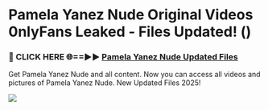 # Pamela Yanez Nude Original Videos 0nlyFans Leaked - Files Updated! ()

<h3>🔴 CLICK HERE 🌐==►► <a href="https://tinyurl.com/2p9ay9w9" rel="nofollow">Pamela Yanez Nude Updated Files</a></h3>

Get Pamela Yanez Nude and all content. Now you can access all videos and pictures of Pamela Yanez Nude. New Updated Files 2025!

[![](https://i.imgur.com/KQgVmj3.gif)](https://tinyurl.com/2p9ay9w9)
